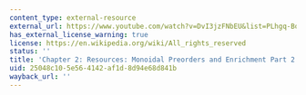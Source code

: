 ```yaml
---
content_type: external-resource
external_url: https://www.youtube.com/watch?v=DvI3jzFNbEU&list=PLhgq-BqyZ7i5lOqOqqRiS0U5SwTmPpHQ5&index=4
has_external_license_warning: true
license: https://en.wikipedia.org/wiki/All_rights_reserved
status: ''
title: 'Chapter 2: Resources: Monoidal Preorders and Enrichment Part 2'
uid: 25048c10-5e56-4142-af1d-8d94e68d841b
wayback_url: ''
---
```


